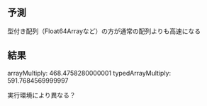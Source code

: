 ## 予測

型付き配列（Float64Arrayなど）の方が通常の配列よりも高速になる

## 結果

arrayMultiply: 468.4758280000001
typedArrayMultiply: 591.7684569999997

実行環境により異なる？
